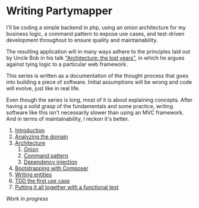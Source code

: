 # Writing Partymapper

I'll be coding a simple backend in php, using an onion architecture for my business logic, a command pattern to expose use cases, and test-driven development throughout to ensure quality and maintainability. 

The resulting application will in many ways adhere to the principles laid out by Uncle Bob in his talk ["Architecture: the lost years"](https://www.youtube.com/watch?v=WpkDN78P884), in which he argues against tying logic to a particular web framework.

This series is written as a documentation of the thought process that goes into building a piece of software. Initial assumptions will be wrong and code will evolve, just like in real life.

Even though the series is long, most of it is about explaining concepts. After having a solid grasp of the fundamentals and some practice, writing software like this isn't necessarily slower than using an MVC framework. And in terms of maintainability, I reckon it's better.

1. [Introduction](./docs/introduction.md)
2. [Analyzing the domain](./docs/domain.md)
3. [Architecture](./docs/architecture_onion.md)
    1. [Onion](./docs/architecture_onion.md)
    2. [Command pattern](./docs/architecture_command_pattern.md)
    3. [Dependency injection](./docs/architecture_dependency_injection.md)
4. [Bootstrapping with Composer](./docs/bootstrapping.md)
5. [Writing entities](./docs/entities.md)
6. [TDD the first use case](./docs/first_use_case_tdd.md)
7. [Putting it all together with a functional test](./docs/first_use_case_functional.md)

*Work in progress*
